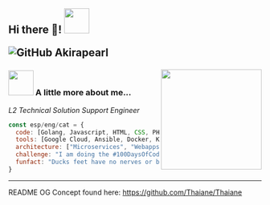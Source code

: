 <p>
<h2> Hi there 👋! <img src="https://media.giphy.com/media/mGcNjsfWAjY5AEZNw6/giphy.gif" width="50">
  
  ![GitHub Akirapearl](https://img.shields.io/github/followers/Akirapearl?label=follow&style=social)
</h2>
<img align='right' src="https://cdn.wallpapersafari.com/10/45/3euNsd.jpg"  width="200"> 
</p>

<!--
[![Linkedin: sergiodomingo](https://img.shields.io/badge/-Sergio&nbsp;Domingo-blue?style=flat-square&logo=Linkedin&logoColor=white&link=https://www.linkedin.com/in/sergio-d-3975791a4/)](https://www.linkedin.com/in/sergio-d-3975791a4/)
-->

### <img src="https://media.tenor.com/3arJZZkFW6kAAAAi/dancing-duck-danse.gif" width="50"> A little more about me...  

<p><em>L2 Technical Solution Support Engineer</em></p>

```javascript
const esp/eng/cat = {
  code: [Golang, Javascript, HTML, CSS, PHP],
  tools: [Google Cloud, Ansible, Docker, Kubernetes, Linux/Windows, MySQL, MongoDB],
  architecture: ["Microservices", "Webapps"],
  challenge: "I am doing the #100DaysOfCode challenge focused on Golang!",
  funfact: "Ducks feet have no nerves or blood vessels, meaning their feet don’t feel the cold".
}
```
<!--
![Main OS Linux badge](https://img.shields.io/badge/Linux-FCC624?style=for-the-badge&logo=linux&logoColor=black) 
![OS Windows badge](https://img.shields.io/badge/Windows-0078D6?style=for-the-badge&logo=windows&logoColor=white)
![Ansible badge](https://img.shields.io/badge/ansible-%231A1918.svg?style=for-the-badge&logo=ansible&logoColor=white)
![Golang badge](https://img.shields.io/badge/Go-00ADD8?style=for-the-badge&logo=go&logoColor=white)
![MySQL badge](https://img.shields.io/badge/MySQL-00000F?style=for-the-badge&logo=mysql&logoColor=white)
![Google Cloud badge](https://img.shields.io/badge/Google_Cloud-4285F4?style=for-the-badge&logo=google-cloud&logoColor=white)
![Jenkins badge](https://img.shields.io/badge/Jenkins-D24939?style=for-the-badge&logo=Jenkins&logoColor=white)

-->
<!--
🌱 As a hobby, I'm a Magic The Gathering player, I love reading manga and scifi, fantasy and young-adult novels.

⚡ Nowadays i'm a full time Technical Solution Support Engineer, getting more hands-on experience into my own IT carreer. Previous professional experience as Devops Automation Engineer

🔭 Looking to collaborate on begginer-friendly projects, so i can keep on learning new things!

🤔 Fun fact: Ducks feet have no nerves or blood vessels, meaning their feet don’t feel the cold.

 pronouns: "" | "",
  techCommunities: {
                        coorganizer: "AfroPython",
                        speaker: "Latinity",
                        mentor: "EducaTRANSforma"
                      },

![Show Dev Level](https://github-readme-stats.vercel.app/api?username=Akirapearl&theme=blue-green)
-->

---
README OG Concept found here: https://github.com/Thaiane/Thaiane
